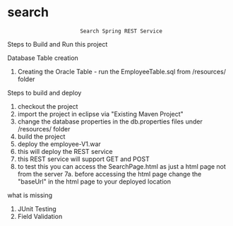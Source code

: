 # search
                           Search Spring REST Service

Steps to Build and Run this project

Database Table creation
1. Creating the Oracle Table - run the EmployeeTable.sql from /resources/ folder

Steps to build and deploy
1. checkout the project
2. import the project in eclipse via "Existing Maven Project"
3. change the database properties in the db.properties files under /resources/ folder
3. build the project
4. deploy the employee-V1.war
5. this will deploy the REST service
6. this REST service will support GET and POST
7. to test this you can access the SearchPage.html as just a html page not from the server
	7a. before accessing the html page change the "baseUrl" in the html page to your deployed location

what is missing

1. JUnit Testing
2. Field Validation